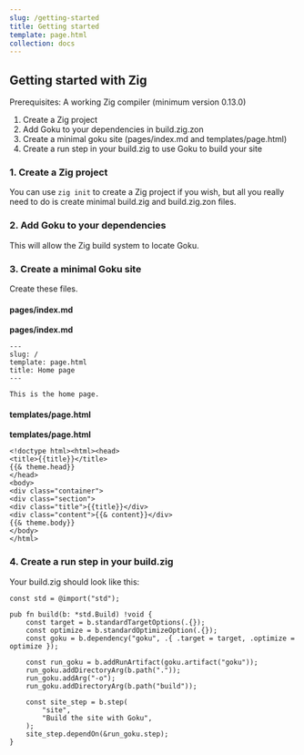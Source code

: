 ```yaml
---
slug: /getting-started
title: Getting started
template: page.html
collection: docs
---
```


## Getting started with Zig

Prerequisites: A working Zig compiler (minimum version 0.13.0)

1. Create a Zig project
2. Add Goku to your dependencies in build.zig.zon
3. Create a minimal goku site (pages/index.md and templates/page.html)
4. Create a run step in your build.zig to use Goku to build your site

### 1. Create a Zig project

You can use `zig init` to create a Zig project if you wish, but all you really need to do is create minimal build.zig and build.zig.zon files.

### 2. Add Goku to your dependencies

This will allow the Zig build system to locate Goku.

### 3. Create a minimal Goku site

Create these files.

#### pages/index.md

**pages/index.md**

```
---
slug: /
template: page.html
title: Home page
---

This is the home page.
```

#### templates/page.html

**templates/page.html**

```
<!doctype html><html><head>
<title>{{title}}</title>
{{& theme.head}}
</head>
<body>
<div class="container">
<div class="section">
<div class="title">{{title}}</div>
<div class="content">{{& content}}</div>
{{& theme.body}}
</body>
</html>
```

### 4. Create a run step in your build.zig

Your build.zig should look like this:

```
const std = @import("std");

pub fn build(b: *std.Build) !void {
    const target = b.standardTargetOptions(.{});
    const optimize = b.standardOptimizeOption(.{});
    const goku = b.dependency("goku", .{ .target = target, .optimize = optimize });

    const run_goku = b.addRunArtifact(goku.artifact("goku"));
    run_goku.addDirectoryArg(b.path("."));
    run_goku.addArg("-o");
    run_goku.addDirectoryArg(b.path("build"));

    const site_step = b.step(
        "site",
        "Build the site with Goku",
    );
    site_step.dependOn(&run_goku.step);
}
```
